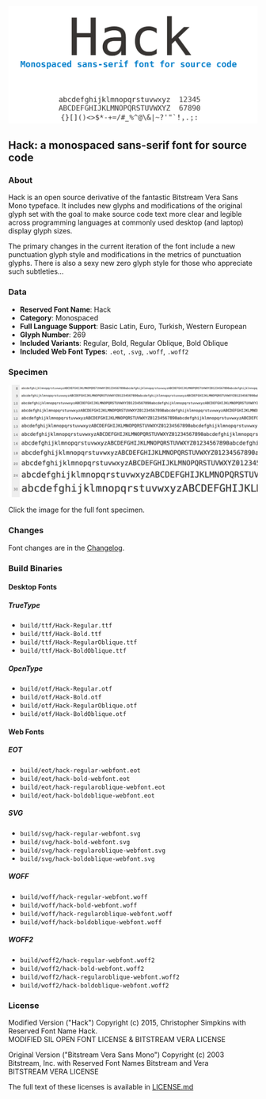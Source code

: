 <img src="img/hack-header.png" alt="Hack-a monospaced sans-serif font for source code" width="728">

## Hack: a monospaced sans-serif font for source code

### About

Hack is an open source derivative of the fantastic Bitstream Vera Sans Mono typeface. It includes new glyphs and modifications of the original glyph set with the goal to make source code text more clear and legible across programming languages at commonly used desktop (and laptop) display glyph sizes.

The primary changes in the current iteration of the font include a new punctuation glyph style and modifications in the metrics of punctuation glyphs.  There is also a sexy new zero glyph style for those who appreciate such subtleties...

### Data

- **Reserved Font Name**: Hack
- **Category**: Monospaced
- **Full Language Support**: Basic Latin, Euro, Turkish, Western European
- **Glyph Number**: 269
- **Included Variants**: Regular, Bold, Regular Oblique, Bold Oblique
- **Included Web Font Types**: `.eot`, `.svg`, `.woff`, `.woff2`


### Specimen

<a href="http://chrissimpkins.github.io/Hack/font-specimen.html"><img src="img/specimen.png" alt="Hack font specimen" width="728"></a>

Click the image for the full font specimen.


### Changes

Font changes are in the [Changelog](https://github.com/chrissimpkins/Hack/blob/master/CHANGELOG.md).


### Build Binaries

#### Desktop Fonts

##### TrueType
- `build/ttf/Hack-Regular.ttf`
- `build/ttf/Hack-Bold.ttf`
- `build/ttf/Hack-RegularOblique.ttf`
- `build/ttf/Hack-BoldOblique.ttf`

##### OpenType
- `build/otf/Hack-Regular.otf`
- `build/otf/Hack-Bold.otf`
- `build/otf/Hack-RegularOblique.otf`
- `build/otf/Hack-BoldOblique.otf`

#### Web Fonts

##### EOT
- `build/eot/hack-regular-webfont.eot`
- `build/eot/hack-bold-webfont.eot`
- `build/eot/hack-regularoblique-webfont.eot`
- `build/eot/hack-boldoblique-webfont.eot`

##### SVG
- `build/svg/hack-regular-webfont.svg`
- `build/svg/hack-bold-webfont.svg`
- `build/svg/hack-regularoblique-webfont.svg`
- `build/svg/hack-boldoblique-webfont.svg`

##### WOFF
- `build/woff/hack-regular-webfont.woff`
- `build/woff/hack-bold-webfont.woff`
- `build/woff/hack-regularoblique-webfont.woff`
- `build/woff/hack-boldoblique-webfont.woff`

##### WOFF2
- `build/woff2/hack-regular-webfont.woff2`
- `build/woff2/hack-bold-webfont.woff2`
- `build/woff2/hack-regularoblique-webfont.woff2`
- `build/woff2/hack-boldoblique-webfont.woff2`


### License

Modified Version ("Hack") Copyright (c) 2015, Christopher Simpkins with Reserved Font Name Hack.<br>
MODIFIED SIL OPEN FONT LICENSE & BITSTREAM VERA LICENSE

Original Version ("Bitstream Vera Sans Mono") Copyright (c) 2003 Bitstream, Inc. with Reserved Font Names Bitstream and Vera<br>
BITSTREAM VERA LICENSE

The full text of these licenses is available in [LICENSE.md](https://github.com/chrissimpkins/Hack/blob/master/LICENSE.md)
